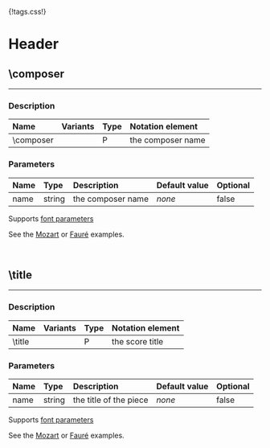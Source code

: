 {!tags.css!}

# Header


## \composer

-------

### Description

| Name | Variants | Type | Notation element |
| :----| :--------| :----| :----------------|
| \composer |  | P | the composer name |




### Parameters

| Name        	| Type   | Description    | Default value  | Optional |
| :------------ |:-------| :--------------| :------------- | :--------| 
| name | string | the composer name | *none* | false |
Supports [font parameters](../../tagsparams#text-parameters)

See the [Mozart](../../../examples/mozart581/) or [Fauré](../../../examples/faure/) examples.





<br />


## \title

-------

### Description

| Name | Variants | Type | Notation element |
| :----| :--------| :----| :----------------|
| \title |  | P | the score title |




### Parameters

| Name        	| Type   | Description    | Default value  | Optional |
| :------------ |:-------| :--------------| :------------- | :--------| 
| name | string | the title of the piece | *none* | false |
Supports [font parameters](../../tagsparams#text-parameters)

See the [Mozart](../../../examples/mozart581/) or [Fauré](../../../examples/faure/) examples.



